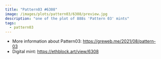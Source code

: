```yaml
---
title: "Pattern03 #6308"
image: /images/plots/pattern03/6308/preview.jpg
description: "one of the plot of 888s 'Pattern 03' mints"
tags:
  - pattern03
---
```


- More information about Pattern03: https://greweb.me/2021/08/pattern-03
- Digital mint: https://ethblock.art/view/6308
